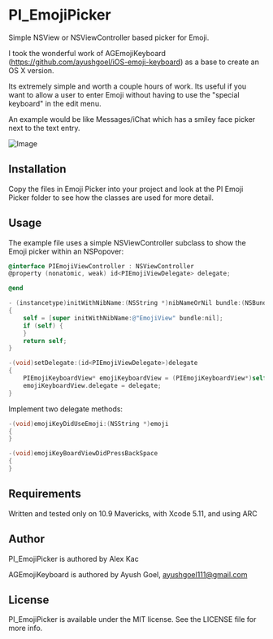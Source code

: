 PI_EmojiPicker
==============

Simple NSView or NSViewController based picker for Emoji. 

I took the wonderful work of AGEmojiKeyboard (https://github.com/ayushgoel/iOS-emoji-keyboard) as a base to create an OS X version. 

Its extremely simple and worth a couple hours of work. Its useful if you want to allow a user to enter Emoji without having to use the "special keyboard" in the edit menu. 

An example would be like Messages/iChat which has a smiley face picker next to the text entry. 

![Image](http://webis.s3.amazonaws.com/PIEmojiDesktopScreenshot.png)

## Installation

Copy the files in Emoji Picker into your project and look at the PI Emoji Picker folder to see how the classes are used for more detail.

## Usage

The example file uses a simple NSViewController subclass to show the Emoji picker within an NSPopover:

```objective-c
@interface PIEmojiViewController : NSViewController
@property (nonatomic, weak) id<PIEmojiViewDelegate> delegate;

@end

- (instancetype)initWithNibName:(NSString *)nibNameOrNil bundle:(NSBundle *)nibBundleOrNil
{
	self = [super initWithNibName:@"EmojiView" bundle:nil];
	if (self) {
	}
	return self;
}

-(void)setDelegate:(id<PIEmojiViewDelegate>)delegate
{
	PIEmojiKeyboardView* emojiKeyboardView = (PIEmojiKeyboardView*)self.view;
	emojiKeyboardView.delegate = delegate;
}

```

Implement two delegate methods:

```objective-c
-(void)emojiKeyDidUseEmoji:(NSString *)emoji
{
}

-(void)emojiKeyBoardViewDidPressBackSpace
{
}
```

## Requirements

Written and tested only on 10.9 Mavericks, with Xcode 5.11, and using ARC

## Author

PI_EmojiPicker is authored by Alex Kac

AGEmojiKeyboard is authored by Ayush Goel, ayushgoel111@gmail.com

## License

PI_EmojiPicker is available under the MIT license. See the LICENSE file for more info.

